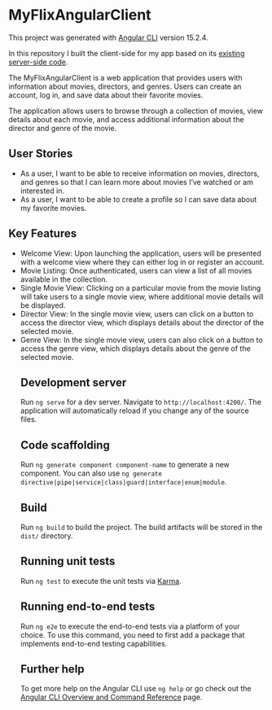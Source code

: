 # MyFlixAngularClient

This project was generated with [Angular CLI](https://github.com/angular/angular-cli) version 15.2.4.

<p>In this repository I built the client-side for my app based on its <a href="https://github.com/martalexaa/movie_api">existing server-side code</a>.</p>

<p>The MyFlixAngularClient is a web application that provides users with information about movies, directors, and genres. Users can create an account, log in, and save data about their favorite movies.</p>
  <p>The application allows users to browse through a collection of movies, view details about each movie, and access additional information about the director and genre of the movie.</p>
  <h2>User Stories</h2>
  <ul>
    <li>As a user, I want to be able to receive information on movies, directors, and genres so that I can learn more about movies I’ve watched or am interested in.</li>
    <li>As a user, I want to be able to create a profile so I can save data about my favorite movies.</li>
  </ul>
  <h2>Key Features</h2>
  <ul>
    <li>Welcome View: Upon launching the application, users will be presented with a welcome view where they can either log in or register an account.</li>
    <li>Movie Listing: Once authenticated, users can view a list of all movies available in the collection.</li>
    <li>Single Movie View: Clicking on a particular movie from the movie listing will take users to a single movie view, where additional movie details will be displayed.</li>
    <li>Director View: In the single movie view, users can click on a button to access the director view, which displays details about the director of the selected movie.</li>
    <li>Genre View: In the single movie view, users can also click on a button to access the genre view, which displays details about the genre of the selected movie.</li>

## Development server

Run `ng serve` for a dev server. Navigate to `http://localhost:4200/`. The application will automatically reload if you change any of the source files.

## Code scaffolding

Run `ng generate component component-name` to generate a new component. You can also use `ng generate directive|pipe|service|class|guard|interface|enum|module`.

## Build

Run `ng build` to build the project. The build artifacts will be stored in the `dist/` directory.

## Running unit tests

Run `ng test` to execute the unit tests via [Karma](https://karma-runner.github.io).

## Running end-to-end tests

Run `ng e2e` to execute the end-to-end tests via a platform of your choice. To use this command, you need to first add a package that implements end-to-end testing capabilities.

## Further help

To get more help on the Angular CLI use `ng help` or go check out the [Angular CLI Overview and Command Reference](https://angular.io/cli) page.
